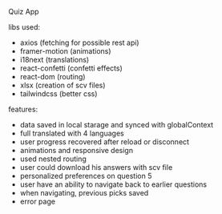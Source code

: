 Quiz App

libs used:
* axios (fetching for possible rest api)
* framer-motion (animations)
* i18next (translations)
* react-confetti (confetti effects)
* react-dom (routing)
* xlsx (creation of scv files)
* tailwindcss (better css)

features:
  * data saved in local starage and synced with globalContext
  * full translated with 4 languages
  * user progress recovered after reload or disconnect
  * animations and responsive design
  * used nested routing
  * user could download his answers with scv file
  * personalized preferences on question 5
  * user have an ability to navigate back to earlier questions
  * when navigating, previous picks saved
  * error page
